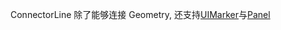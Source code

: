 ConnectorLine 除了能够连接 Geometry, 还支持[UIMarker](https://maptalks.github.io/maptalks.js/api/0.x/ui.UIMarker.html)与[Panel](https://maptalks.github.io/maptalks.js/api/0.x/control.Panel.html)
